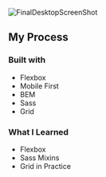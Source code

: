 ![FinalDesktopScreenShot](https://user-images.githubusercontent.com/88214247/159269069-632bf777-a49b-43fa-97c2-be83794ce9e3.png)


## My Process

### Built with

- Flexbox
- Mobile First
- BEM
- Sass
- Grid

### What I Learned

- Flexbox 
- Sass Mixins
- Grid in Practice
